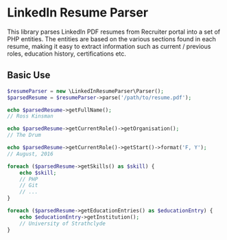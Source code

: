 # LinkedIn Resume Parser

This library parses LinkedIn PDF resumes from Recruiter portal into a set of PHP entities. The entities are based on the various sections
found in each resume, making it easy to extract information such as current / previous roles, education history,
certifications etc.

## Basic Use

```php
$resumeParser = new \LinkedInResumeParser\Parser();
$parsedResume = $resumeParser->parse('/path/to/resume.pdf');

echo $parsedResume->getFullName();
// Ross Kinsman

echo $parsedResume->getCurrentRole()->getOrganisation();
// The Drum

echo $parsedResume->getCurrentRole()->getStart()->format('F, Y');
// August, 2016

foreach ($parsedResume->getSkills() as $skill) {
    echo $skill;
    // PHP
    // Git
    // ...
}

foreach ($parsedResume->getEducationEntries() as $educationEntry) {
    echo $educationEntry->getInstitution();
    // University of Strathclyde
}
```

